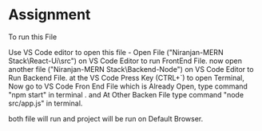 # Assignment
To run this File

Use VS Code editor to open this file  -
Open File ("Niranjan-MERN Stack\React-Ui\src") on VS Code Editor to run FrontEnd File.
now open another file ("Niranjan-MERN Stack\Backend-Node") on VS Code Editor to Run Backend File.
at the VS Code Press Key (CTRL+`) to open Terminal,
Now go to VS Code Fron End File  which is Already Open, type command "npm start" in terminal .
and At Other Backen File type command "node src/app.js" in terminal.

both file will run and project will be run on Default Browser.
